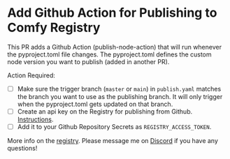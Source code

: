 # Add Github Action for Publishing to Comfy Registry

This PR adds a Github Action (publish-node-action) that will run whenever the pyproject.toml file changes. The pyproject.toml defines the custom node version you want to publish (added in another PR).

Action Required:

- [ ] Make sure the trigger branch (`master` or `main`) in `publish.yaml` matches the branch you want to use as the publishing branch. It will only trigger when the pyproject.toml gets updated on that branch.
- [ ] Create an api key on the Registry for publishing from Github. [Instructions](https://docs.comfy.org/registry/overview#create-an-api-key-for-publishing).
- [ ] Add it to your Github Repository Secrets as `REGISTRY_ACCESS_TOKEN`.

More info on the [registry](https://comfyregistry.org/).
Please message me on [Discord](https://discord.com/invite/comfyorg) if you have any questions!